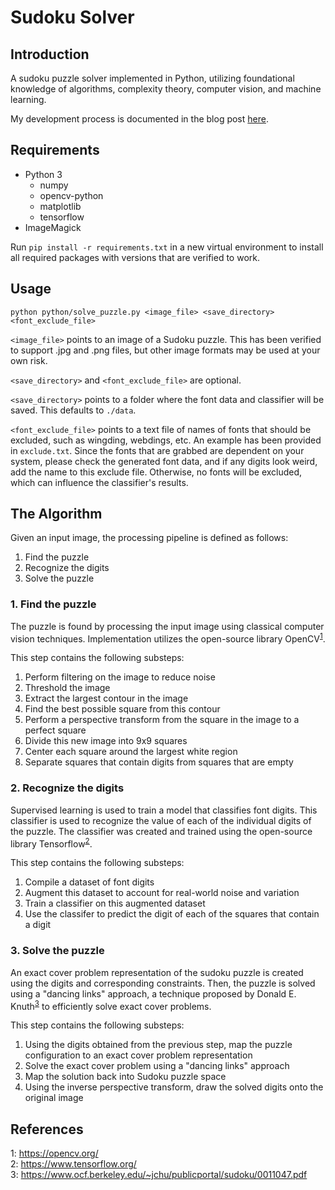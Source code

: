 # Sudoku Solver

## Introduction
A sudoku puzzle solver implemented in Python, utilizing foundational knowledge of algorithms, complexity theory, computer vision, and machine learning.

My development process is documented in the blog post [here](https://alexoshin.github.io/posts/sudoku-solver/).

## Requirements
* Python 3
    * numpy
    * opencv-python
    * matplotlib
    * tensorflow
* ImageMagick

Run ```pip install -r requirements.txt``` in a new virtual environment to install all required packages with versions that are verified to work.

## Usage

```python python/solve_puzzle.py <image_file> <save_directory> <font_exclude_file>```

```<image_file>``` points to an image of a Sudoku puzzle. This has been verified to support .jpg and .png files, but other image formats may be used at your own risk.

```<save_directory>``` and ```<font_exclude_file>``` are optional.

```<save_directory>``` points to a folder where the font data and classifier will be saved. This defaults to ```./data```.

```<font_exclude_file>``` points to a text file of names of fonts that should be excluded, such as wingding, webdings, etc. An example has been provided in ```exclude.txt```. Since the fonts that are grabbed are dependent on your system, please check the generated font data, and if any digits look weird, add the name to this exclude file. Otherwise, no fonts will be excluded, which can influence the classifier's results.

## The Algorithm

Given an input image, the processing pipeline is defined as follows:
1. Find the puzzle
2. Recognize the digits
3. Solve the puzzle

### 1. Find the puzzle
The puzzle is found by processing the input image using classical computer vision techniques.  Implementation utilizes the open-source library OpenCV<sup>[1](#opencv)</sup>.

This step contains the following substeps:

1. Perform filtering on the image to reduce noise
2. Threshold the image
3. Extract the largest contour in the image
4. Find the best possible square from this contour
5. Perform a perspective transform from the square in the image to a perfect square
6. Divide this new image into 9x9 squares
7. Center each square around the largest white region
8. Separate squares that contain digits from squares that are empty

### 2. Recognize the digits
Supervised learning is used to train a model that classifies font digits. This classifier is used to recognize the value of each of the individual digits of the puzzle. The classifier was created and trained using the open-source library Tensorflow<sup>[2](#tensorflow)</sup>.

This step contains the following substeps:

1. Compile a dataset of font digits
2. Augment this dataset to account for real-world noise and variation
3. Train a classifier on this augmented dataset
4. Use the classifer to predict the digit of each of the squares that contain a digit

### 3. Solve the puzzle
An exact cover problem representation of the sudoku puzzle is created using the digits and corresponding constraints. Then, the puzzle is solved using a "dancing links" approach, a technique proposed by Donald E. Knuth<sup>[3](#knuth)</sup> to efficiently solve exact cover problems.

This step contains the following substeps:

1. Using the digits obtained from the previous step, map the puzzle configuration to an exact cover problem representation
2. Solve the exact cover problem using a "dancing links" approach
3. Map the solution back into Sudoku puzzle space
3. Using the inverse perspective transform, draw the solved digits onto the original image

## References
<a name="opencv">1</a>: https://opencv.org/  
<a name="tensorflow">2</a>: https://www.tensorflow.org/  
<a name="knuth">3</a>: https://www.ocf.berkeley.edu/~jchu/publicportal/sudoku/0011047.pdf  
